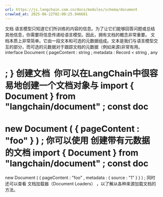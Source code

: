 ```yaml
---
url: https://js.langchain.com.cn/docs/modules/schema/document
crawled_at: 2025-06-22T02:00:25.946681
---
```


文档
语言模型只知道它们所训练的内容的信息。为了让它们能够回答问题或总结其他信息，你需要将信息传递给语言模型。因此，拥有文档的概念非常重要。
文档本质上非常简单。它由一段文本和可选的元数据组成。文本是我们与语言模型交互的部分，而可选的元数据对于跟踪文档的元数据（例如来源)非常有用。
interface
Document
{
pageContent
:
string
;
metadata
:
Record
<
string
,
any
>
;
}
创建文档
​
你可以在LangChain中很容易地创建一个文档对象与
import
{
Document
}
from
"langchain/document"
;
const
doc
=
new
Document
(
{
pageContent
:
"foo"
}
)
;
你可以使用 创建带有元数据的文档
import
{
Document
}
from
"langchain/document"
;
const
doc
=
new
Document
(
{
pageContent
:
"foo"
,
metadata
:
{
source
:
"1"
}
}
)
;
同时还可以查看
文档加载器（Document Loaders）
，以了解从各种来源加载文档的方法。